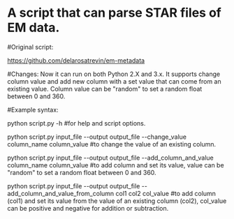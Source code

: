 # A script that can parse STAR files of EM data. 

#Original script: 

https://github.com/delarosatrevin/em-metadata

#Changes:
Now it can run on both Python 2.X and 3.x. It supports change column value and add new column with a set value that can come from an existing value. Column value can be "random" to set a random float between 0 and 360.

#Example syntax:

python script.py -h 
#for help and script options.

python script.py input_file --output output_file --change_value column_name column_value 
#to change the value of an existing column.

python script.py input_file --output output_file --add_column_and_value column_name column_value 
#to add column and set its value, value can be "random" to set a random float between 0 and 360.

python script.py input_file --output output_file --add_column_and_value_from_column col1 col2 col_value 
#to add column (col1) and set its value from the value of an existing column (col2), col_value can be positive and negative for addition or subtraction. 
